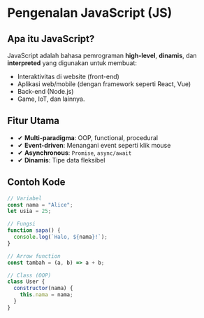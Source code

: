 # Pengenalan JavaScript (JS)

## Apa itu JavaScript?

JavaScript adalah bahasa pemrograman **high-level**, **dinamis**, dan **interpreted** yang digunakan untuk membuat:

- Interaktivitas di website (front-end)
- Aplikasi web/mobile (dengan framework seperti React, Vue)
- Back-end (Node.js)
- Game, IoT, dan lainnya.

## Fitur Utama

- ✔ **Multi-paradigma**: OOP, functional, procedural
- ✔ **Event-driven**: Menangani event seperti klik mouse
- ✔ **Asynchronous**: `Promise`, `async/await`
- ✔ **Dinamis**: Tipe data fleksibel

## Contoh Kode

```javascript
// Variabel
const nama = "Alice";
let usia = 25;

// Fungsi
function sapa() {
  console.log(`Halo, ${nama}!`);
}

// Arrow function
const tambah = (a, b) => a + b;

// Class (OOP)
class User {
  constructor(nama) {
    this.nama = nama;
  }
}
```
